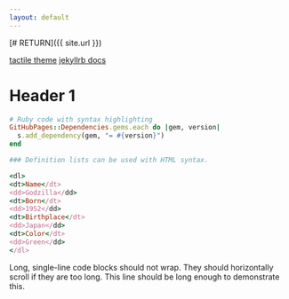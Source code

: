 ```yaml
---
layout: default
---
```



[# RETURN]({{ site.url }})

[tactile theme](https://github.com/pages-themes/tactile)
[jekyllrb docs ](https://jekyllrb.com/docs/posts/)


# [](#header-1)Header 1

```ruby
# Ruby code with syntax highlighting
GitHubPages::Dependencies.gems.each do |gem, version|
  s.add_dependency(gem, "= #{version}")
end

### Definition lists can be used with HTML syntax.

<dl>
<dt>Name</dt>
<dd>Godzilla</dd>
<dt>Born</dt>
<dd>1952</dd>
<dt>Birthplace</dt>
<dd>Japan</dd>
<dt>Color</dt>
<dd>Green</dd>
</dl>

```
Long, single-line code blocks should not wrap. They should horizontally scroll if they are too long. This line should be long enough to demonstrate this.
```